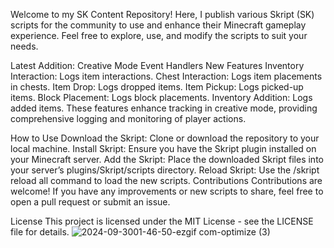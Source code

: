 Welcome to my SK Content Repository! Here, I publish various Skript (SK) scripts for the community to use and enhance their Minecraft gameplay experience. Feel free to explore, use, and modify the scripts to suit your needs.

Latest Addition: Creative Mode Event Handlers
New Features
Inventory Interaction: Logs item interactions.
Chest Interaction: Logs item placements in chests.
Item Drop: Logs dropped items.
Item Pickup: Logs picked-up items.
Block Placement: Logs block placements.
Inventory Addition: Logs added items.
These features enhance tracking in creative mode, providing comprehensive logging and monitoring of player actions.

How to Use
Download the Skript: Clone or download the repository to your local machine.
Install Skript: Ensure you have the Skript plugin installed on your Minecraft server.
Add the Skript: Place the downloaded Skript files into your server’s plugins/Skript/scripts directory.
Reload Skript: Use the /skript reload all command to load the new scripts.
Contributions
Contributions are welcome! If you have any improvements or new scripts to share, feel free to open a pull request or submit an issue.

License
This project is licensed under the MIT License - see the LICENSE file for details.
![2024-09-3001-46-50-ezgif com-optimize (3)](https://github.com/user-attachments/assets/3aee22d2-7bb8-4dad-b2a0-9167c9c0b44b)
